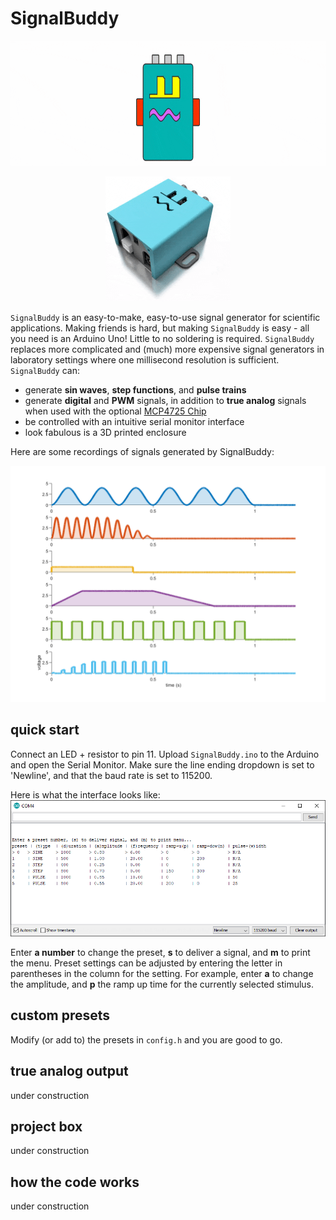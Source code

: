 # SignalBuddy

<p align="center"><img src="images/banner.gif" width="600" height="200"></p>
<p align="center"><img src="images/SignalBuddy3D.gif" width="200" height="200"></p>

`SignalBuddy` is an easy-to-make, easy-to-use signal generator for scientific applications. Making friends is hard, but making `SignalBuddy` is easy - all you need is an Arduino Uno! Little to no soldering is required. `SignalBuddy` replaces more complicated and (much) more expensive signal generators in laboratory settings where one millisecond resolution is sufficient. `SignalBuddy` can:

* generate **sin waves**, **step functions**, and **pulse trains**
* generate **digital** and **PWM** signals, in addition to **true analog** signals when used with the optional [MCP4725 Chip](https://www.adafruit.com/product/935)  
* be controlled with an intuitive serial monitor interface
* look fabulous is a 3D printed enclosure

Here are some recordings of signals generated by SignalBuddy:

![](images/recording.png)

## quick start
Connect an LED + resistor to pin 11. Upload `SignalBuddy.ino` to the Arduino and open the Serial Monitor. Make sure the line ending dropdown is set to 'Newline', and that the baud rate is set to 115200.

Here is what the interface looks like:
![](images/serial_interface.png)

Enter **a number** to change the preset, **s** to deliver a signal, and **m** to print the menu. Preset settings can be adjusted by entering the letter in parentheses in the column for the setting. For example, enter **a** to change the amplitude, and **p** the ramp up time for the currently selected stimulus.



## custom presets
Modify (or add to) the presets in `config.h` and you are good to go.

## true analog output
under construction

## project box
under construction

## how the code works
under construction
